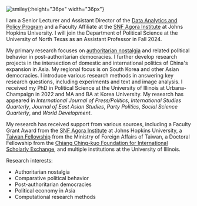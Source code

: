 ![smiley](assets/img/avatar.png){:height="36px" width="36px"}

I am a Senior Lecturer and Assistant Director of the [Data Analytics and Policy Program](https://advanced.jhu.edu/directory/sanghoon-kim-leffingwell/) and a Faculty Affiliate at the [SNF Agora Institute](https://snfagora.jhu.edu) at Johns Hopkins University. I will join the Department of Political Science at the University of North Texas as an Assistant Professor in Fall 2024. 

My primary research focuses on [authoritarian nostalgia](https://www.sanghoonkim.org/publication/dissertation/bookproject/) and related political behavior in post-authoritarian democracies. I further develop research projects in the intersection of domestic and international politics of China's expansion in Asia. My regional focus is on South Korea and other Asian democracies. I introduce various research methods in answering key research questions, including experiments and text and image analysis. I received my PhD in Political Science at the University of Illinois at Urbana-Champaign in 2022 and MA and BA at Korea University. My research has appeared in _International Journal of Press/Politics_, _International Studies Quarterly_, *Journal of East Asian Studies*, *Party Politics*, *Social Science Quarterly*, and *World Development*.
 
My research has received support from various sources, including a Faculty Grant Award from the [SNF Agora Institute](https://snfagora.jhu.edu) at Johns Hopkins University, a [Taiwan Fellowship](https://taiwanfellowship.ncl.edu.tw/eng/index.aspx) from the Ministry of Foreign Affairs of Taiwan, a Doctoral Fellowship from the [Chiang Ching-kuo Foundation for International Scholarly Exchange](http://www.cckf.org/en/), and multiple institutions at the University of Illinois. 

Research interests:
  - Authoritarian nostalgia
  - Comparative political behavior
  - Post-authoritarian democracies
  - Political economy in Asia
  - Computational research methods
